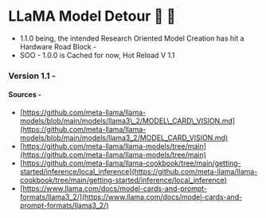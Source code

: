 # LLaMA Model Detour 🦙 🦙

* 1.1.0 being, the intended Research Oriented Model Creation has hit a Hardware Road Block -
* SOO - 1.0.0 is Cached for now, Hot Reload V 1.1

### Version 1.1 -

#### Sources -&#x20;

* [https://github.com/meta-llama/llama-models/blob/main/models/llama3\_2/MODEL\_CARD\_VISION.md](https://github.com/meta-llama/llama-models/blob/main/models/llama3_2/MODEL_CARD_VISION.md)
* [https://github.com/meta-llama/llama-models/tree/main](https://github.com/meta-llama/llama-models/tree/main)
* [https://github.com/meta-llama/llama-cookbook/tree/main/getting-started/inference/local_inference](https://github.com/meta-llama/llama-cookbook/tree/main/getting-started/inference/local_inference)
* [https://www.llama.com/docs/model-cards-and-prompt-formats/llama3_2/](https://www.llama.com/docs/model-cards-and-prompt-formats/llama3_2/)
